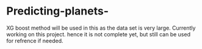 # Predicting-planets-
XG boost method will be used in this as the data set is very large.
Currently working on this project.
hence it is not complete yet, but still can be used for refrence if needed.
